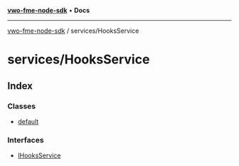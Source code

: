 [**vwo-fme-node-sdk**](../../README.md) • **Docs**

---

[vwo-fme-node-sdk](../../modules.md) / services/HooksService

# services/HooksService

## Index

### Classes

- [default](classes/default.md)

### Interfaces

- [IHooksService](interfaces/IHooksService.md)

